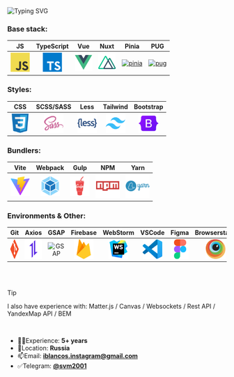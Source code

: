 <img src="https://readme-typing-svg.herokuapp.com?font=Consolas&weight=900&size=40&duration=2000&pause=500&color=40b27f&background=3A902300&center=false&vCenter=true&multiline=true&repeat=false&width=800&height=120&lines=Hello!+👋+I'm+Vyacheslav!;And+I'm+frontend+developer" alt="Typing SVG" />

<h3 align="left">Base stack:</h3>
<markdown-accessiblity-table><table>
<thead>
<tr>
<th>JS</th>
<th>TypeScript</th>
<th>Vue</th>
<th>Nuxt</th>
<th>Pinia</th>
<th>PUG</th>
</tr>
</thead>
<tbody>
<tr>
<td align="center"><a target="_blank" rel="noopener noreferrer" href="https://github.com/devicons/devicon/blob/master/icons/javascript/javascript-original.svg"><img src="https://github.com/devicons/devicon/raw/master/icons/javascript/javascript-original.svg" title="JavaScript" alt="JavaScript" width="45" height="45" style="max-width: 100%;"></a></td>
<td align="center"><a target="_blank" rel="noopener noreferrer nofollow" href="https://camo.githubusercontent.com/b8dc7de058b6dca715cef009bc63e74b49f0747d6252cff3da6e7289bf8774d1/68747470733a2f2f74656368737461636b2d67656e657261746f722e76657263656c2e6170702f74732d69636f6e2e737667"><img src="https://github.com/devicons/devicon/blob/master/icons/typescript/typescript-original.svg" title="TS" alt="TS" width="45" height="45" style="max-width: 100%;"></a></td>
<td align="center"><a href="https://vuejs.org/" target="_blank" rel="noreferrer"> <img src="https://github.com/devicons/devicon/raw/master/icons/vuejs/vuejs-original.svg" alt="vuejs" width="40" height="40"/> </a></td>
<td align="center"><a href="https://nuxtjs.org/" target="_blank" rel="noreferrer"><img src="https://github.com/devicons/devicon/blob/master/icons/nuxtjs/nuxtjs-original.svg" alt="nuxtjs" width="40" height="40"></a></td>
<td align="center"><a href="https://pinia.vuejs.org/" target="_blank" rel="noreferrer"><img src="https://pinia.vuejs.org/logo.svg" alt="pinia" width="40" height="50"></a></td>
<td align="center"><a href="https://pugjs.org/" target="_blank" rel="noreferrer"><img src="https://cdn.worldvectorlogo.com/logos/pug.svg" alt="pug" width="50" height="50"></a></td>
</tr>
</tbody>
</table></markdown-accessiblity-table>

<h3 align="left">Styles:</h3>
<markdown-accessiblity-table><table>
<thead>
<tr>
<th>CSS</th>
<th>SCSS/SASS</th>
<th>Less</th>
<th>Tailwind</th>
<th>Bootstrap</th>
</tr>
</thead>
<tbody>
<tr>
  
<td align="center"><img src="https://github.com/devicons/devicon/blob/master/icons/css3/css3-original.svg" title="CSS3" alt="CSS3" width="45" height="45" style="max-width: 100%;"></td>
<td align="center"><img src="https://github.com/devicons/devicon/blob/master/icons/sass/sass-original.svg" title="SCSS/SASS" alt="SCSS/SASS" width="45" height="45" style="max-width: 100%;"></td>
<td align="center"><img src="https://github.com/devicons/devicon/blob/master/icons/less/less-plain-wordmark.svg" title="Less" alt="Less" width="45" height="45" style="max-width: 100%;"></td>
<td align="center"><img src="https://github.com/devicons/devicon/blob/master/icons/tailwindcss/tailwindcss-original.svg" title="Tailwind" alt="Tailwind" width="45" height="45" style="max-width: 100%;"></td>
<td align="center"><img src="https://github.com/devicons/devicon/blob/master/icons/bootstrap/bootstrap-original.svg" title="Bootstrap" alt="Bootstrap" width="45" height="45" style="max-width: 100%;"></td>
</tbody>
</table></markdown-accessiblity-table>

<h3 align="left">Bundlers:</h3>
<table>
<thead>
<tr>
<th>Vite</th>
<th>Webpack</th>
<th>Gulp</th>
<th>NPM</th>
<th>Yarn</th>
</tr>
</thead>
<tbody>
<tr>
  
<td align="center"><img src="https://github.com/devicons/devicon/blob/master/icons/vitejs/vitejs-original.svg" title="Vite" alt="Vite" width="45" height="45" style="max-width: 100%;"></td>
<td align="center"><img src="https://github.com/devicons/devicon/blob/master/icons/webpack/webpack-original.svg" title="Webpack" alt="Webpack" width="45" height="45" style="max-width: 100%;"></td>
<td align="center"><img src="https://github.com/devicons/devicon/blob/master/icons/gulp/gulp-plain.svg" title="Gulp" alt="Gulp" width="45" height="45" style="max-width: 100%;"></td>
<td align="center"><img src="https://github.com/devicons/devicon/blob/master/icons/npm/npm-original-wordmark.svg" title="NPM" alt="NPM" width="55" height="55" style="max-width: 100%;"></td>
<td align="center"><img src="https://github.com/devicons/devicon/blob/master/icons/yarn/yarn-original-wordmark.svg" title="Yarn" alt="Yarn" width="55" height="55" style="max-width: 100%;"></td>
</tbody>
</table>

<h3 align="left">Environments & Other:</h3>
<markdown-accessiblity-table><table>
<thead>
<tr>
<th>Git</th>
<th>Axios</th>
<th>GSAP</th>
<th>Firebase</th>
<th>WebStorm</th>
<th>VSCode</th>
<th>Figma</th>
<th>Browserstack</th>
<th>FileZilla</th>

</tr>
</thead>
<tbody>
<tr>
  
<td align="center"><img src="https://github.com/devicons/devicon/blob/master/icons/git/git-original.svg" title="Git" alt="Git" width="45" height="45" style="max-width: 100%;"></td>
<td align="center"><img src="https://github.com/devicons/devicon/blob/master/icons/axios/axios-plain.svg" title="Axios" alt="Axios" width="45" height="45" style="max-width: 100%;"></td>
<td align="center"><img src="https://cdn.worldvectorlogo.com/logos/gsap-greensock.svg" title="GSAP" alt="GSAP" width="45" height="55" style="max-width: 100%;"></td>
<td align="center"><img src="https://github.com/devicons/devicon/blob/master/icons/firebase/firebase-original.svg" title="Firebase" alt="Firebase" width="45" height="45" style="max-width: 100%;"></td>
<td align="center"><img src="https://github.com/devicons/devicon/blob/master/icons/webstorm/webstorm-original.svg" title="WebStorm" alt="WebStorm" width="45" height="45" style="max-width: 100%;"></td>
<td align="center"><img src="https://github.com/devicons/devicon/blob/master/icons/vscode/vscode-original.svg" title="VSCode" alt="VSCode" width="45" height="45" style="max-width: 100%;"></td>
<td align="center"><img src="https://github.com/devicons/devicon/blob/master/icons/figma/figma-original.svg" title="Figma" alt="Figma" width="45" height="45" style="max-width: 100%;"></td>
<td align="center"><img src="https://github.com/devicons/devicon/blob/master/icons/browserstack/browserstack-original.svg" title="Browserstack" alt="Browserstack" width="45" height="45" style="max-width: 100%;"></td>
<td align="center"><img src="https://github.com/devicons/devicon/blob/master/icons/filezilla/filezilla-original.svg" title="FileZilla" alt="FileZilla" width="45" height="45" style="max-width: 100%;"></td>
</tbody>
</table></markdown-accessiblity-table>
<br><br>

> [!TIP]
> I also have experience with: Matter.js / Canvas / Websockets / Rest API / YandexMap API / BEM
<br>

- 🧗‍♂️Experience: **5+ years**
- 📌Location: **Russia**
- 📫Email: **iblancos.instagram@gmail.com**
- ✅Telegram: **<a href="https://t.me/svm_2001" target="_blank">@svm2001</a>**
